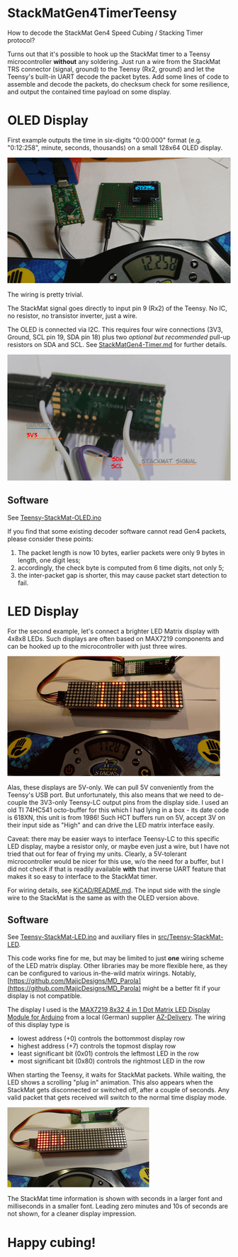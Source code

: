# StackMatGen4TimerTeensy

How to decode the StackMat Gen4 Speed Cubing / Stacking Timer protocol?

Turns out that it's possible to hook up the StackMat timer to a Teensy microcontroller **without** any soldering. Just run a wire from the StackMat TRS connector (signal, ground) to the Teensy (Rx2, ground) and let the Teensy's built-in UART decode the packet bytes.
Add some lines of code to assemble and decode the packets, do checksum check for some resilience, and output the contained time payload on some display.

# OLED Display

First example outputs the time in six-digits "0:00:000" format (e.g. "0:12:258", minute, seconds, thousands) on a small 128x64 OLED display.

![Teensy showing the time received from StackMat](images/Teensy-Running.png)

The wiring is pretty trivial.

The StackMat signal goes directly to input pin 9 (Rx2) of the Teensy. No IC, no resistor, no transistor inverter, just a wire.

The OLED is connected via I2C. This requires four wire connections (3V3, Ground, SCL pin 19, SDA pin 18) plus two _optional but recommended_ pull-up resistors on SDA and SCL.
See [StackMatGen4-Timer.md](StackMatGen4-Timer.md) for further details.

![Wiring](images/Teensy-Wires.png)

## Software

See [Teensy-StackMat-OLED.ino](src/Teensy-StackMat-OLED/Teensy-StackMat-OLED.ino)

If you find that some existing decoder software cannot read Gen4 packets, please consider these points:
1. The packet length is now 10 bytes, earlier packets were only 9 bytes in length, one digit less;
2. accordingly, the check byte is computed from 6 time digits, not only 5;
3. the inter-packet gap is shorter, this may cause packet start detection to fail.

# LED Display

For the second example, let's connect a brighter LED Matrix display with 4x8x8 LEDs. Such displays are often based on MAX7219 components and can be hooked up to the microcontroller with just three wires.

![Teensy-LED](images/Teensy-LED.png)

Alas, these displays are 5V-only. We can pull 5V conveniently from the Teensy's USB port. But unfortunately, this also means that we need to de-couple the 3V3-only Teensy-LC output pins from the display side. I used an old TI 74HC541 octo-buffer for this which I had lying in a box - its date code is 618XN, this unit is from 1986! Such HCT buffers run on 5V, accept 3V on their input side as "High" and can drive the LED matrix interface easily.

Caveat: there may be easier ways to interface Teensy-LC to this specific LED display, maybe a resistor only, or maybe even just a wire, but I have not tried that out for fear of frying my units. Clearly, a 5V-tolerant microcontroller would be nicer for this use, w/o the need for a buffer, but I did not check if that is readily available **with** that inverse UART feature that makes it so easy to interface to the StackMat timer.

For wiring details, see [KiCAD/README.md](KiCAD/README.md). The input side with the single wire to the StackMat is the same as with the OLED version above.

## Software

See [Teensy-StackMat-LED.ino](src/Teensy-StackMat-LED/Teensy-StackMat-LED.ino) and auxiliary files in [src/Teensy-StackMat-LED](src/Teensy-StackMat-LED).

This code works fine for me, but may be limited to just **one** wiring scheme of the LED matrix display. Other libraries may be more flexible here, as they can be configured to various in-the-wild matrix wirings. Notably, [https://github.com/MajicDesigns/MD_Parola](https://github.com/MajicDesigns/MD_Parola) might be a better fit if your display is not compatible.

The display I used is the [MAX7219 8x32 4 in 1 Dot Matrix LED Display Module for Arduino](https://www.az-delivery.de/en/products/4-x-64er-led-matrix-display) from a local (German) supplier [AZ-Delivery](https://www.az-delivery.de). The wiring of this display type is
 - lowest address (+0) controls the bottommost display row
 - highest address (+7) controls the topmost display row
 - least significant bit (0x01) controls the leftmost LED in the row
 - most significant bit (0x80) controls the rightmost LED in the row

When starting the Teensy, it waits for StackMat packets. While waiting, the LED shows a scrolling "plug in" animation. This also appears when the StackMat gets disconnected or switched off, after a couple of seconds. Any valid packet that gets received will switch to the normal time display mode.

![Teensy-LED Animation](images/Teensy-LED.gif)

The StackMat time information is shown with seconds in a larger font and milliseconds in a smaller font. Leading zero minutes and 10s of seconds are not shown, for a cleaner display impression.

# Happy cubing!
